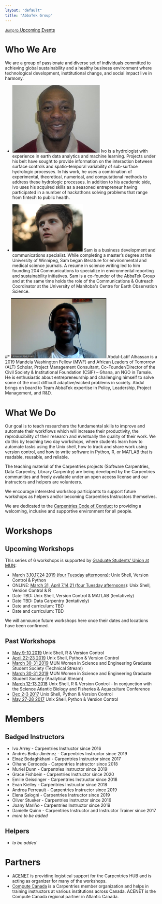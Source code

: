 ```yaml
---
layout: "default"
title: "AbbaTek Group"
---
```

[<small>Jump to</small> Upcoming Events](#upcoming-events)

# Who We Are
We are a group of passionate and diverse set of individuals committed to achieving global sustainability and a healthy business environment where technological development, insttitutional change, and social impact live in harmony.



* ![Ivo.jpg](/figs/Ivo.jpg)
Ivo is a hydrologist with experience in earth data analytics and machine learning. Projects under his belt have sought to provide information on the interaction between surface controls and spatio-temporal variability of sub-surface hydrologic processes. In his work, he uses a combination of experimental, theoretical, numerical, and computational methods to address these hydrologic processes. In addition to his academic side, Ivo uses his acquired skills as a seasoned entrepreneur having participated in a number of hackathons solving problems that range from fintech to public health.


* ![Sam.png](/figs/Sam.png)
Sam is a business development and communications specialist. While completing a master’s degree at the University of Winnipeg, Sam began literature for environmental and medical science journals. A resume in science writing led to him founding 204 Communications to specialize in environmental reporting and sustainability initiatives. Sam is a co-founder of the AbbaTek Group and at the same time holds the role of the Communications & Outreach Coordinator at the University of Manitoba's Centre for Earth Observation Science.


#* ![Abdul.png](/figs/Abdul.png)
Abdul-Latif Alhassan is a 2019 Mandela Washington Fellow (MWF) and African Leaders of Tomorrow (ALT) Scholar, Project Management Consultant, Co-Founder/Director of the Civil Society & Institutional Foundation (CSIF) – Ghana, an NGO in Tamale. He is enthusiastic about entrepreneurship and challenging himself to solve some of the most difficult adaptive/wicked problems in society. Abdul brings on board to Team AbbaTek expertise in Policy, Leadership, Project Management, and R&D.

# What We Do

Our goal is to teach researchers the fundamental skills to improve and automate their workflows which will increase their productivity, the reproducibility of their research and eventually the quality of their work.
We do this by teaching two day workshops, where students learn how to automate tasks using the Unix shell, how to track and share work using version control, and how to write software in Python, R, or MATLAB that is readable, reusable, and reliable.

The teaching material of the Carpentries projects (Software Carpentries, Data Carpentry, Library Carpentry) are being developed by the Carpentries communities and freely available under an open access license and our instructors and helpers are volunteers.

We encourage interested workshop participants to support future workshops as helpers and/or becoming Carpentries Instructors themselves. 

We are dedicated to the [Carpentries Code of Conduct](https://docs.carpentries.org/topic_folders/policies/code-of-conduct.html) to providing a welcoming, inclusive and supportive environment for all people.


# Workshops
## Upcoming Workshops

This series of 6 workshops is supported by [Graduate Students' Union at MUN](https://www.gsumun.ca/):
* [March 3,10,17,24 2019 (four Tuesday afternoons)](https://mun-swc-hub.github.io/2020-03-03-mun/): Unix Shell, Version Control & Python
* ONLINE: [March 31, April 7,14,21 (four Tuesday afternoons)](https://mun-swc-hub.github.io/2020-03-31-mun/): Unix Shell, Version Control & R
* Date TBD: Unix Shell, Version Control & MATLAB (tentatively)
* Date TBD: Data Carpentry (tentatively)
* Date and curriculum: TBD
* Date and curriculum: TBD

We will announce future workshops here once their dates and locations
have been confirmed.

## Past Workshops

* [May 9-10 2019](https://mun-swc-hub.github.io/2019-05-09-mun/) Unix Shell, R & Version Control
* [April 22-23 2019](https://mun-swc-hub.github.io/2019-04-22-mun/) Unix Shell, Python & Version Control
* [March 30-31 2019](https://daniellequinn.github.io/2019-03-30-WISE1/) MUN Women in Science and Engineering Graduate Student Society (Technical Stream)
* [March 30-31 2019](https://daniellequinn.github.io/2019-03-30-WISE2/) MUN Women in Science and Engineering Graduate Student Society (Analytical Stream)
* [March 12-13 2018](https://mun-swc-hub.github.io/2018-03-12-mun/) Unix Shell, R & Version Control - In conjunction with the Science Atlantic Biology and Fisheries & Aquaculture Conference
* [Dec 2-3 2017](https://daniellequinn.github.io/2017-12-02-mun/) Unix Shell, Python & Version Control
* [May 27-28 2017](https://rmdickson.github.io/2017-05-27-MUN/) Unix Shell, Python & Version Control

# Members
## Badged Instructors

* Ivo Arrey - Carpentries Instructor since 2016
* Andrés Beita-Jiménez - Carpentries Instructor since 2019
* Elnaz Bodaghkhani - Carpentries Instructor since 2017
* Oihane Cereceda - Carpentries Instructor since 2018
* Muriel Dunn - Carpentries Instructor since 2019
* Grace Fishbein - Carpentries Instructor since 2020
* Emilie Geissinger - Carpentries Instructor since 2018
* Evan Kielley - Carpentries Instructor since 2018
* Andrea Perreault - Carpentries Instructor since 2019
* Elena Salogni - Carpentries Instructor since 2019
* Oliver Stueker - Carpentries Instructor since 2016
* Joany Mariño - Carpentries Instructor since 2019
* Danielle Quinn - Carpentries Instructor and Instructor Trainer since 2017
* _more to be added_

<!--
### Alumni
* _to be added_
-->

## Helpers
* _to be added_

<!--
## Contact Us
-->

# Partners

* [ACENET](https://www.ace-net.ca/) is providing logistical support for the Carpentries HUB and is acting as organizer for many of the workshops.
* [Compute Canada](https://computecanada.ca) is a Carpentries member organization and helps in training instructors at various institutions across Canada. 
   ACENET is the Compute Canada regional partner in Atlantic Canada.
